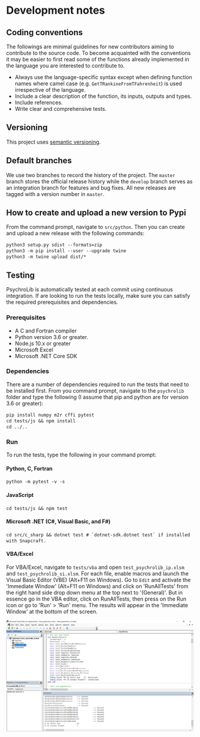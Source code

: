 # Development notes

## Coding conventions

The followings are minimal guidelines for new contributors aiming to contribute to the source code. To become acquainted with the conventions it may be easier to first read some of the functions already implemented in the language you are interested to contribute to.

- Always use the language-specific syntax except when defining function names where camel case (e.g. `GetTRankineFromTFahrenheit`) is used irrespective of the language.
- Include a clear description of the function, its inputs, outputs and types.
- Include references.
- Write clear and comprehensive tests.


## Versioning

This project uses [semantic versioning](https://semver.org/).


## Default branches

We use two branches to record the history of the project. The `master` branch stores the official release history while the `develop` branch serves as an integration branch for features and bug fixes. All new releases are tagged with a version number in `master`.


## How to create and upload a new version to Pypi

From the command prompt, navigate to `src/python`. Then you can create and upload a new release with the following commands:

```
python3 setup.py sdist --formats=zip
python3 -m pip install --user --upgrade twine
python3 -m twine upload dist/*
```

## Testing

PsychroLib is automatically tested at each commit using continuous integration. If are looking to run the tests locally, make sure you can satisfy the required prerequisites and dependencies.

### Prerequisites

- A C and Fortran compiler
- Python version 3.6 or greater.
- Node.js 10.x or greater
- Microsoft Excel
- Microsoft .NET Core SDK


### Dependencies

There are a number of dependencies required to run the tests that need to be installed first. From you command prompt, navigate to the `psychrolib` folder and type the following (I assume that pip and python are for version 3.6 or greater):

```
pip install numpy m2r cffi pytest
cd tests/js && npm install
cd ../..
```


### Run

To run the tests, type the following in your command prompt:


#### Python, C, Fortran
```
python -m pytest -v -s
```


#### JavaScript
```
cd tests/js && npm test
```


#### Microsoft .NET (C#, Visual Basic, and F#)

```
cd src/c_sharp && dotnet test # `dotnet-sdk.dotnet test` if installed with Snapcraft.
```

#### VBA/Excel
For VBA/Excel, navigate to `tests/vba` and open `test_psychrolib_ip.xlsm` and `test_psychrolib_si.xlsm`. For each file, enable macros and launch the Visual Basic Editor (VBE) (Alt+F11 on Windows). Go to `Edit` and activate the 'Immediate Window' (Alt+F11 on Windows) and click on 'RunAllTests' from the right hand side drop down menu at the top next to '(General)'.   But in essence go in the VBA editor, click on RunAllTests, then press on the Run icon or go to 'Run' > 'Run' menu. The results will appear in the 'Immediate Window' at the bottom of the screen.

![VBA/Excel Test](assets/excel_test.png)

